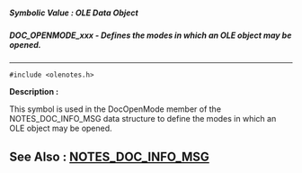##### Symbolic Value : OLE Data Object
##### DOC_OPENMODE_xxx - Defines the modes in which an OLE object may be opened.
---
```
#include <olenotes.h>
```
**Description :**

This symbol is used in the DocOpenMode member of the NOTES_DOC_INFO_MSG data 
structure to define the modes in which an OLE object may be opened.

**See Also :**
[NOTES_DOC_INFO_MSG](/domino-c-api-docs/reference/Data/NOTES_DOC_INFO_MSG)
---
